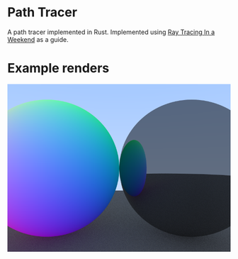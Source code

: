 # Path Tracer
A path tracer implemented in Rust. Implemented using [Ray Tracing In a Weekend](https://raytracing.github.io) as a guide.

# Example renders
![](samples/three_materials.png)
